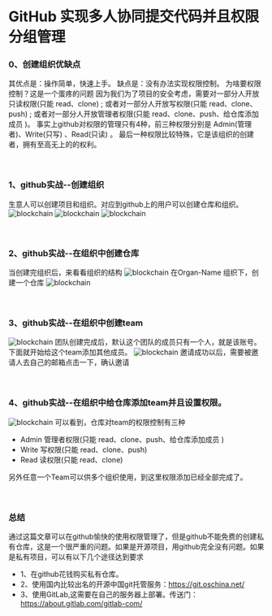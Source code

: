 # GitHub 实现多人协同提交代码并且权限分组管理

### 0、创建组织优缺点
其优点是：操作简单，快速上手。
缺点是：没有办法实现权限控制。
为啥要权限控制？这是一个蛋疼的问题
因为我们为了项目的安全考虑，需要对一部分人开放只读权限(只能 read、clone) ; 
或者对一部分人开放写权限(只能 read、clone、push) ; 
或者对一部分人开放管理者权限(只能 read、clone、push、给仓库添加成员 )。
事实上github对权限的管理只有4种，前三种权限分别是 Admin(管理者)、Write(只写) 、Read(只读) 。
最后一种权限比较特殊，它是该组织的创建者，拥有至高无上的的权利。
<br><br><br>

### 1、github实战--创建组织

生意人可以创建项目和组织。对应到github上的用户可以创建仓库和组织。
![blockchain](https://images2015.cnblogs.com/blog/605655/201609/605655-20160919134451262-1641512058.png '1')
![blockchain](https://images2015.cnblogs.com/blog/605655/201609/605655-20160919135811152-676430683.png '2')
![blockchain](https://images2015.cnblogs.com/blog/605655/201609/605655-20160919135831887-796744077.gif '3')
<br><br><br>

### 2、github实战--在组织中创建仓库
当创建完组织后，来看看组织的结构
![blockchain](https://images2015.cnblogs.com/blog/605655/201609/605655-20160919140654590-1651498572.png '4')
在Organ-Name 组织下，创建一个仓库
![blockchain](https://images2015.cnblogs.com/blog/605655/201609/605655-20160919141042527-1718710011.gif '5')
<br><br><br>

### 3、github实战--在组织中创建team
![blockchain](https://images2015.cnblogs.com/blog/605655/201609/605655-20160919141552606-1805098616.gif '6')
 团队创建完成后，默认这个团队的成员只有一个人，就是该账号。下面就开始给这个team添加其他成员。
![blockchain](https://images2015.cnblogs.com/blog/605655/201609/605655-20160919143047918-225222184.gif '7')
邀请成功以后，需要被邀请人去自己的邮箱点击一下，确认邀请
<br><br><br>

### 4、github实战--在组织中给仓库添加team并且设置权限。
![blockchain](https://images2015.cnblogs.com/blog/605655/201609/605655-20160919145301793-2066352342.gif '8')
可以看到，仓库对team的权限控制有三种

+ Admin 管理者权限(只能 read、clone、push、给仓库添加成员 )
+ Write 写权限(只能 read、clone、push)
+ Read 读权限(只能 read、clone) 

另外任意一个Team可以供多个组织使用，到这里权限添加已经全部完成了。
<br><br><br>

### 总结
  通过这篇文章可以在github愉快的使用权限管理了，但是github不能免费的创建私有仓库，这是一个很严重的问题。如果是开源项目，用github完全没有问题。如果是私有项目，可以有以下几个途径达到要求
  
+ 1、在github花钱购买私有仓库。
+ 2、使用国内比较出名的开源中国git托管服务：https://git.oschina.net/   
+ 3、使用GitLab,这需要在自己的服务器上部署。传送门：https://about.gitlab.com/gitlab-com/
<br><br><br>
